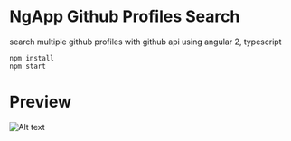 # NgApp Github Profiles Search
search multiple github profiles with github api using angular 2, typescript 

```
npm install 
npm start 
```

# Preview 
![Alt text](https://github.com/MicroAsif/NgApp-Github-Profile-Search/blob/master/app/img/preview.jpg "Optional Preview")
